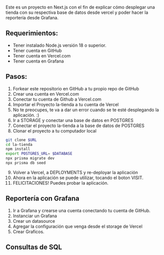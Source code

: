 Este es un proyecto en Next.js con el fin de explicar cómo desplegar una tienda con su respectiva base de datos desde vercel y poder hacer la reportería desde Grafana.

## Requerimientos:
- Tener instalado Node.js versión 18 o superior.
- Tener cuenta en GitHub
- Tener cuenta en Vercel.com
- Tener cuenta en Grafana

## Pasos:
1. Forkear este repositorio en GitHub a tu propio repo de GitHub 
2. Crear una cuenta en Vercel.com
3. Conectar tu cuenta de Github a Vercel.com
4. Importar el Proyecto la-tienda a tu cuenta de Vercel
5. No te preocupes, te va a dar un error cuando se te esté desplegando la aplicación.  :)
6. Ir a STORAGE y conectar una base de datos en POSTGRES
7. Conectar el proyecto la-tienda a la base de datos de POSTGRES
8. Clonar el proyecto a tu computador local 
```bash
git clone $URL
cd la-tienda
npm install
export POSTGRES_URL= $DATABASE
npx prisma migrate dev
npx prisma db seed
```
9. Volver a Vercel, a DEPLOYMENTS y re-deployar la aplicación
10. Ahora en la aplicación se puede utilizar, tocando el boton VISIT.
11. FELICITACIONES! Puedes probar la aplicación.

## Reportería con Grafana

1. Ir a Grafana y crearse una cuenta conectando tu cuenta de GitHub.
2. Instanciar un Grafana
3. Crear un datasource 
4. Agregar la configuración que venga desde el storage de Vercel
5. Crear Graficos.

## Consultas de SQL 

